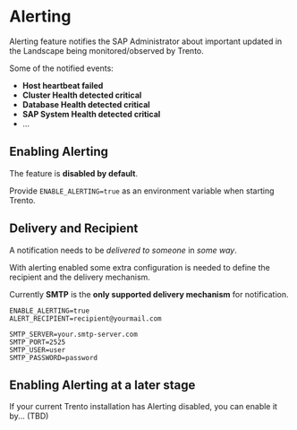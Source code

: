 # Alerting

Alerting feature notifies the SAP Administrator about important updated in the Landscape being monitored/observed by Trento.

Some of the notified events:
- **Host heartbeat failed**
- **Cluster Health detected critical**
- **Database Health detected critical**
- **SAP System Health detected critical**
- ...

## Enabling Alerting

The feature is **disabled by default**.

Provide `ENABLE_ALERTING=true` as an environment variable when starting Trento.
## Delivery and Recipient
A notification needs to be _delivered to someone_ in _some way_.

With alerting enabled some extra configuration is needed to define the recipient and the delivery mechanism.

Currently **SMTP** is the **only supported delivery mechanism** for notification.

```
ENABLE_ALERTING=true
ALERT_RECIPIENT=recipient@yourmail.com

SMTP_SERVER=your.smtp-server.com
SMTP_PORT=2525
SMTP_USER=user
SMTP_PASSWORD=password
```

## Enabling Alerting at a later stage
If your current Trento installation has Alerting disabled, you can enable it by... (TBD)